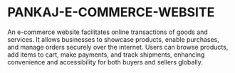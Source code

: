# PANKAJ-E-COMMERCE-WEBSITE
An e-commerce website facilitates online transactions of goods and services. It allows businesses to showcase products, enable purchases, and manage orders securely over the internet. Users can browse products, add items to cart, make payments, and track shipments, enhancing convenience and accessibility for both buyers and sellers globally. 
